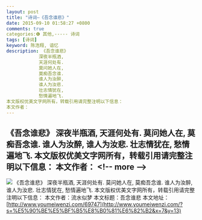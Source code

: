 ```yaml
---
layout: post
title: "诗词—《吾念谁悲》"
date: 2015-09-10 01:58:27 +0800
comments: true
categories:❻ 其他,----- 诗词
tags: [诗词]
keyword: 陈浩翔, 谙忆
description: 《吾念谁悲》 
            深夜半瓶酒, 
            天涯何处有. 
            莫问她人在, 
            莫痴吾念谁. 
            谁人为汝醉, 
            谁人为汝悲. 
            壮志情犹在, 
            愁情遍地飞. 
本文版权优美文字网所有，转载引用请完整注明以下信息： 
本文作者： 
---
```



《吾念谁悲》 
            深夜半瓶酒, 
            天涯何处有. 
            莫问她人在, 
            莫痴吾念谁. 
            谁人为汝醉, 
            谁人为汝悲. 
            壮志情犹在, 
            愁情遍地飞. 
本文版权优美文字网所有，转载引用请完整注明以下信息： 
本文作者：
&#60;!-- more --&#62;
----------

![](http://img.blog.csdn.net/20150910135714226)
           《吾念谁悲》
            深夜半瓶酒,
            天涯何处有.
            莫问她人在,
            莫痴吾念谁.
            谁人为汝醉,
            谁人为汝悲.
            壮志情犹在,
            愁情遍地飞.
本文版权优美文字网所有，转载引用请完整注明以下信息：
本文作者：流水似梦
本文标题：吾念谁悲
本文地址：[http://www.youmeiwenzi.com/69747](http://www.youmeiwenzi.com/?s=%E5%90%BE%E5%BF%B5%E8%B0%81%E6%82%B2&x=7&y=13)